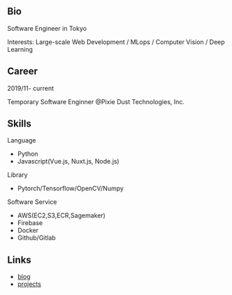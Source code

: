 ## Bio
Software Engineer in Tokyo

Interests: Large-scale Web Development / MLops / Computer Vision / Deep Learning

## Career
2019/11- current

Temporary Software Enginner @Pixie Dust Technologies, Inc.


## Skills
Language
- Python 
- Javascript(Vue.js, Nuxt.js, Node.js)

Library
- Pytorch/Tensorflow/OpenCV/Numpy

Software Service
- AWS(EC2,S3,ECR,Sagemaker)
- Firebase
- Docker
- Github/Gitlab

## Links
- [blog](https://billyio.github.io/blog)
- [projects](https://billyio.github.io/projects)
